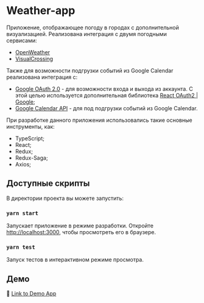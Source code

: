 # Weather-app

Приложение, отображающее погоду в городах с
дополнительной визуализацией. Реализована интеграция с двумя погодными сервисами:
- [OpenWeather](https://openweathermap.org)
- [VisualCrossing](https://www.visualcrossing.com)

Также для возможности подгрузки событий из Google Calendar реализована интеграция с:
- [Google OAuth 2.0](https://developers.google.com/identity/protocols/oauth2) - для возможности входа и выхода из аккаунта. C этой целью используется дополнительная библиотека [React OAuth2 | Google](https://www.npmjs.com/package/@react-oauth/google);
- [Google Calendar API](https://developers.google.com/calendar/api/guides/overview) - для под подгрузки событий из Google Calendar.

При разработке данного приложения использовались такие основные инструменты, как:
- TypeScript;
- React;
- Redux;
- Redux-Saga;
- Axios;

## Доступные скрипты

В директории проекта вы можете запустить:

### `yarn start`

Запускает приложение в режиме разработки. Откройте [http://localhost:3000](http://localhost:3000), чтобы просмотреть его в браузере.

### `yarn test`

Запуск тестов в интерактивном режиме просмотра. 

## Демо
:link: [Link to Demo App](https://romasushevskij.github.io/weather-app) 

